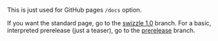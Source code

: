 This is just used for GitHub pages `/docs` option.

If you want the standard page, go to the [swizzle 1.0](https://github.com/SafelySwift/Swizzle/blob/swizzle-1.0/README.md) branch.
For a basic, interpreted prerelease (just a teaser), go to the [prerelease](https://github.com/SafelySwift/Swizzle/tree/prerelease) branch.
